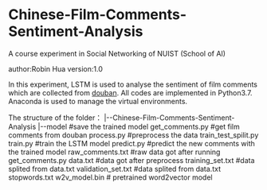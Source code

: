 # Chinese-Film-Comments-Sentiment-Analysis
A course experiment in Social Networking of NUIST (School of AI)

author:Robin Hua
version:1.0

In this experiment, LSTM is used to analyse the sentiment of film comments which are collected from [douban](https://movie.douban.com/). All codes are implemented in Python3.7. Anaconda is used to manage the virtual environments.

The structure of the folder：
|--Chinese-Film-Comments-Sentiment-Analysis
   |--model #save the trained model
   get_comments.py #get film comments from douban
   process.py #preprocess the data
   train_test_spilit.py
   train.py #train the LSTM model
   predict.py #predict the new comments with the trained model
   raw_comments.txt #raw data got after running get_comments.py
   data.txt #data got after preprocess
   training_set.txt #data splited from data.txt
   validation_set.txt #data splited from data.txt
   stopwords.txt
   w2v_model.bin # pretrained word2vector model
